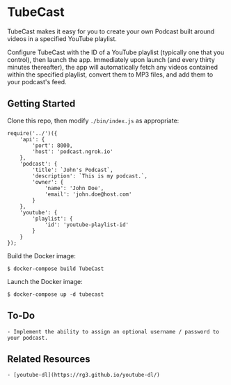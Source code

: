 # TubeCast

TubeCast makes it easy for you to create your own Podcast built around videos in a specified YouTube playlist.

Configure TubeCast with the ID of a YouTube playlist (typically one that you control), then launch the app. Immediately upon launch (and every thirty minutes thereafter), the app will automatically fetch any videos contained within the specified playlist, convert them to MP3 files, and add them to your podcast's feed.

## Getting Started

Clone this repo, then modify `./bin/index.js` as appropriate:

```
require('../')({
    'api': {
        'port': 8000,
        'host': 'podcast.ngrok.io'
    },
    'podcast': {
        'title': `John's Podcast`,
        'description': `This is my podcast.`,
        'owner': {
            'name': 'John Doe',
            'email': 'john.doe@host.com'
        }
    },
    'youtube': {
        'playlist': {
            'id': 'youtube-playlist-id'
        }
    }
});
```

Build the Docker image:

    $ docker-compose build TubeCast

Launch the Docker image:

    $ docker-compose up -d tubecast

## To-Do

    - Implement the ability to assign an optional username / password to your podcast.

## Related Resources

    - [youtube-dl](https://rg3.github.io/youtube-dl/)
